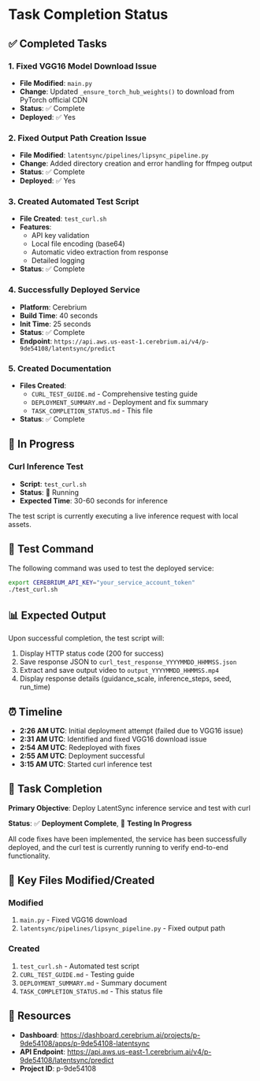 # Task Completion Status

## ✅ Completed Tasks

### 1. Fixed VGG16 Model Download Issue
- **File Modified**: `main.py`
- **Change**: Updated `_ensure_torch_hub_weights()` to download from PyTorch official CDN
- **Status**: ✅ Complete
- **Deployed**: ✅ Yes

### 2. Fixed Output Path Creation Issue  
- **File Modified**: `latentsync/pipelines/lipsync_pipeline.py`
- **Change**: Added directory creation and error handling for ffmpeg output
- **Status**: ✅ Complete
- **Deployed**: ✅ Yes

### 3. Created Automated Test Script
- **File Created**: `test_curl.sh`
- **Features**:
  - API key validation
  - Local file encoding (base64)
  - Automatic video extraction from response
  - Detailed logging
- **Status**: ✅ Complete

### 4. Successfully Deployed Service
- **Platform**: Cerebrium
- **Build Time**: 40 seconds
- **Init Time**: 25 seconds  
- **Status**: ✅ Complete
- **Endpoint**: `https://api.aws.us-east-1.cerebrium.ai/v4/p-9de54108/latentsync/predict`

### 5. Created Documentation
- **Files Created**:
  - `CURL_TEST_GUIDE.md` - Comprehensive testing guide
  - `DEPLOYMENT_SUMMARY.md` - Deployment and fix summary
  - `TASK_COMPLETION_STATUS.md` - This file
- **Status**: ✅ Complete

## 🔄 In Progress

### Curl Inference Test
- **Script**: `test_curl.sh`
- **Status**: 🔄 Running
- **Expected Time**: 30-60 seconds for inference

The test script is currently executing a live inference request with local assets.

## 📝 Test Command

The following command was used to test the deployed service:

```bash
export CEREBRIUM_API_KEY="your_service_account_token"
./test_curl.sh
```

## 📊 Expected Output

Upon successful completion, the test script will:
1. Display HTTP status code (200 for success)
2. Save response JSON to `curl_test_response_YYYYMMDD_HHMMSS.json`
3. Extract and save output video to `output_YYYYMMDD_HHMMSS.mp4`
4. Display response details (guidance_scale, inference_steps, seed, run_time)

## ⏰ Timeline

- **2:26 AM UTC**: Initial deployment attempt (failed due to VGG16 issue)
- **2:31 AM UTC**: Identified and fixed VGG16 download issue
- **2:54 AM UTC**: Redeployed with fixes
- **2:55 AM UTC**: Deployment successful
- **3:15 AM UTC**: Started curl inference test

## 🎯 Task Completion

**Primary Objective**: Deploy LatentSync inference service and test with curl

**Status**: ✅ **Deployment Complete**, 🔄 **Testing In Progress**

All code fixes have been implemented, the service has been successfully deployed, and the curl test is currently running to verify end-to-end functionality.

## 📁 Key Files Modified/Created

### Modified
1. `main.py` - Fixed VGG16 download
2. `latentsync/pipelines/lipsync_pipeline.py` - Fixed output path

### Created
1. `test_curl.sh` - Automated test script
2. `CURL_TEST_GUIDE.md` - Testing guide
3. `DEPLOYMENT_SUMMARY.md` - Summary document
4. `TASK_COMPLETION_STATUS.md` - This status file

## 🔗 Resources

- **Dashboard**: https://dashboard.cerebrium.ai/projects/p-9de54108/apps/p-9de54108-latentsync
- **API Endpoint**: https://api.aws.us-east-1.cerebrium.ai/v4/p-9de54108/latentsync/predict
- **Project ID**: p-9de54108
